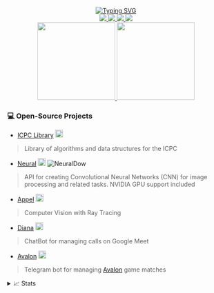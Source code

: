 <p align="center">
<a href="https://github.com/kinhosz">
    <img src="https://readme-typing-svg.demolab.com?font=Georgia&size=18&duration=2000&pause=100&multiline=true&width=1000&height=120&lines=Kinhosz;José+Carlos+%7C+23y;Competitive+Programmer+%7C+Computer+Science+Student%7C+Software+Engineer;AI+%7C+Computer+Vision+%7C+Bots" alt="Typing SVG" />
</a>
<br/>

<a href="https://www.linkedin.com/in/josecarloscruz/">
    <img src="https://img.shields.io/badge/-Linkedin-blue?style=flat-square&logo=linkedin">
</a>
<a href="https://pypi.org/user/kinhosz/">
    <img src="https://img.shields.io/badge/PyPi-kinhosz-blue?style=flat-square&logo=pypi&logoColor=white">
</a>
<a href="https://instagram.com/kinhosz">
  <img src="https://img.shields.io/badge/-Instagram-%23E4405F?style=flat-square&logo=instagram&logoColor=white">
</a>
<a href="https://www.twitch.tv/szkinho">
  <img src="https://img.shields.io/badge/Twitch-9146FF?style=flat-square&logo=twitch&logoColor=white">
</a>

<br/> 

<a href="https://github.com/kinhosz">
    <img height="180em" src="https://github-stats-alpha.vercel.app/api?username=kinhosz&cc=22272e&tc=37BCF6&ic=fff&bc=0000">
    <img height="180em" src="https://github-readme-stats.vercel.app/api/top-langs/?username=kinhosz&hide=Jupyter%20Notebook,VHDL,verilog,Systemverilog,TeX,shell,css&layout=compact&langs_count=10&theme=midnight-purple"/>
</a>

</p>

### 💻 Open-Source Projects
* [ICPC Library](https://github.com/kinhosz/ICPC-Library) <img height="18em" alt="Stars" src="https://img.shields.io/github/stars/kinhosz/ICPC-Library?style=flat-square&labelColor=black"/>
> Library of algorithms and data structures for the ICPC

* [Neural](https://github.com/kinhosz/Neural) <img height="18em" alt="Stars" src="https://img.shields.io/github/stars/kinhosz/Neural?style=flat-square&labelColor=black"/> ![NeuralDow](https://static.pepy.tech/personalized-badge/Kinho?period=total&units=international_system&left_color=black&right_color=red&left_text=Downloads)
> API for creating Convolutional Neural Networks (CNN) for image processing and related tasks. NVIDIA GPU support included

* [Appel](https://github.com/kinhosz/Appel) <img height="18em" alt="Stars" src="https://img.shields.io/github/stars/kinhosz/Appel?style=flat-square&labelColor=black"/>
> Computer Vision with Ray Tracing

* [Diana](https://github.com/kinhosz/Diana) <img height="18em" alt="Stars" src="https://img.shields.io/github/stars/kinhosz/Diana?style=flat-square&labelColor=black"/>
> ChatBot for managing calls on Google Meet

* [Avalon](https://github.com/kinhosz/AvalonGame) <img height="18em" alt="Stars" src="https://img.shields.io/github/stars/kinhosz/AvalonGame?style=flat-square&labelColor=black"/>
> Telegram bot for managing [Avalon](https://hobbylark.com/card-games/How-to-Play-Avalon) game matches

<details>
<summary>📈 Stats</summary>
<br>
My Github Stats

![](http://github-profile-summary-cards.vercel.app/api/cards/profile-details?username=kinhosz&theme=midnight-purple) 

![](http://github-profile-summary-cards.vercel.app/api/cards/repos-per-language?username=kinhosz&theme=midnight-purple) 
![](http://github-profile-summary-cards.vercel.app/api/cards/most-commit-language?username=kinhosz&theme=midnight-purple)


<br>

</details>
 